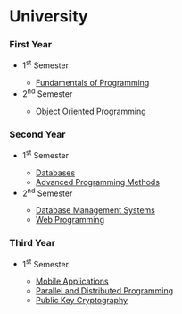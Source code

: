 # University

### First Year
<ul>
  <li>1<sup>st</sup> Semester</li>
  <ul>
    <li><a href="https://github.com/oanapeter/University/tree/main/First%20year/First%20semester">Fundamentals of Programming</a></li>
  </ul>
  <li>2<sup>nd</sup> Semester</li>
  <ul>
    <li><a href="https://github.com/oanapeter/University/tree/main/First%20year/Second%20semester">Object Oriented Programming</a></li>
  </ul>
</ul>

### Second Year
<ul>
  <li>1<sup>st</sup> Semester</li>
  <ul>
    <li><a href="https://github.com/oanapeter/University/tree/main/Second%20year%20/First%20semester/Databases">Databases</a></li>
    <li><a href="https://github.com/oanapeter/University/tree/main/Second%20year%20/First%20semester/Advanced%20Programming%20Methods">Advanced Programming Methods</a></li>
  </ul>
  <li>2<sup>nd</sup> Semester</li>
  <ul>
    <li><a href="https://github.com/oanapeter/University/tree/main/Second%20year%20/Second%20semester/Database%20Management%20Systems">Database Management Systems</a></li>
    <li><a href="https://github.com/oanapeter/University/tree/main/Second%20year%20/Second%20semester/Web%20Programming">Web Programming</a></li>
  </ul>
</ul>

### Third Year
<ul>
  <li>1<sup>st</sup> Semester</li>
  <ul>
    <li><a href="https://github.com/oanapeter/University/tree/main/Third%20year/First%20semester/Mobile%20Applications">Mobile Applications</a></li>
    <li><a href="https://github.com/oanapeter/University/tree/main/Third%20year/First%20semester/Parallel%20and%20Distributed%20Programming">Parallel and Distributed Programming</a></li>
    <li><a href="https://github.com/oanapeter/University/tree/main/Third%20year/First%20semester/Public%20Key%20Cryptography">Public Key Cryptography</a></li>
  </ul>
</ul>


